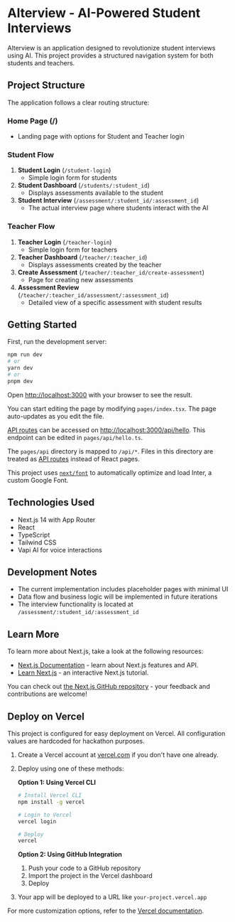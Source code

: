 # Alterview - AI-Powered Student Interviews

Alterview is an application designed to revolutionize student interviews using AI. This project provides a structured navigation system for both students and teachers.

## Project Structure

The application follows a clear routing structure:

### Home Page (/)
- Landing page with options for Student and Teacher login

### Student Flow
1. **Student Login** (`/student-login`)
   - Simple login form for students
2. **Student Dashboard** (`/students/:student_id`)
   - Displays assessments available to the student
3. **Student Interview** (`/assessment/:student_id/:assessment_id`)
   - The actual interview page where students interact with the AI

### Teacher Flow
1. **Teacher Login** (`/teacher-login`)
   - Simple login form for teachers
2. **Teacher Dashboard** (`/teacher/:teacher_id`)
   - Displays assessments created by the teacher
3. **Create Assessment** (`/teacher/:teacher_id/create-assessment`)
   - Page for creating new assessments
4. **Assessment Review** (`/teacher/:teacher_id/assessment/:assessment_id`)
   - Detailed view of a specific assessment with student results

## Getting Started

First, run the development server:

```bash
npm run dev
# or
yarn dev
# or
pnpm dev
```

Open [http://localhost:3000](http://localhost:3000) with your browser to see the result.

You can start editing the page by modifying `pages/index.tsx`. The page auto-updates as you edit the file.

[API routes](https://nextjs.org/docs/api-routes/introduction) can be accessed on [http://localhost:3000/api/hello](http://localhost:3000/api/hello). This endpoint can be edited in `pages/api/hello.ts`.

The `pages/api` directory is mapped to `/api/*`. Files in this directory are treated as [API routes](https://nextjs.org/docs/api-routes/introduction) instead of React pages.

This project uses [`next/font`](https://nextjs.org/docs/basic-features/font-optimization) to automatically optimize and load Inter, a custom Google Font.

## Technologies Used

- Next.js 14 with App Router
- React
- TypeScript
- Tailwind CSS
- Vapi AI for voice interactions

## Development Notes

- The current implementation includes placeholder pages with minimal UI
- Data flow and business logic will be implemented in future iterations
- The interview functionality is located at `/assessment/:student_id/:assessment_id`

## Learn More

To learn more about Next.js, take a look at the following resources:

- [Next.js Documentation](https://nextjs.org/docs) - learn about Next.js features and API.
- [Learn Next.js](https://nextjs.org/learn) - an interactive Next.js tutorial.

You can check out [the Next.js GitHub repository](https://github.com/vercel/next.js/) - your feedback and contributions are welcome!

## Deploy on Vercel

This project is configured for easy deployment on Vercel. All configuration values are hardcoded for hackathon purposes.

1. Create a Vercel account at [vercel.com](https://vercel.com) if you don't have one already.

2. Deploy using one of these methods:

   **Option 1: Using Vercel CLI**
   ```bash
   # Install Vercel CLI
   npm install -g vercel

   # Login to Vercel
   vercel login

   # Deploy
   vercel
   ```

   **Option 2: Using GitHub Integration**
   1. Push your code to a GitHub repository
   2. Import the project in the Vercel dashboard
   3. Deploy

3. Your app will be deployed to a URL like `your-project.vercel.app`

For more customization options, refer to the [Vercel documentation](https://vercel.com/docs).
